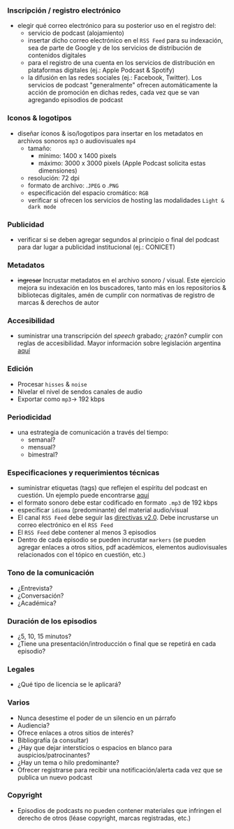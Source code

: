 ### Inscripción / registro electrónico
* elegir qué correo electrónico para su posterior uso en el registro del:
	- servicio de podcast (alojamiento)
	- insertar dicho correo electrónico en el `RSS Feed` para su indexación, sea de parte de Google y de los servicios de distribución de contenidos digitales
	- para el registro de una cuenta en los servicios de distribución en plataformas digitales (ej.: Apple Podcast & Spotify)
	- la difusión en las redes sociales (ej.: Facebook, Twitter). Los servicios de podcast "generalmente" ofrecen automáticamente la acción de promoción en dichas redes, cada vez que se van agregando episodios de podcast

### Iconos & logotipos
* diseñar íconos & iso/logotipos para insertar en los metadatos en archivos sonoros `mp3` o audiovisuales `mp4`
	- tamaño: 
		* mínimo: 1400 x 1400 pixels
		* máximo: 3000 x 3000 pixels (Apple Podcast solicita estas dimensiones)
	- resolución: 72 dpi
	- formato de archivo: .`JPEG` o .`PNG`
    - especificación del espacio cromático: `RGB`
	- verificar si ofrecen los servicios de hosting las modalidades `Light & dark mode`
	
### Publicidad
* verificar si se deben agregar segundos al principio o final del podcast para dar lugar a publicidad institucional (ej.: CONICET)

### Metadatos
* ~~ingresar~~ Incrustar metadatos en el archivo sonoro / visual. Este ejercicio mejora su indexación en los buscadores, tanto más en los repositorios & bibliotecas digitales, amén de cumplir con normativas de registro de marcas & derechos de autor 

### Accesibilidad
* suministrar una transcripción del _speech_ grabado; ¿razón? cumplir con reglas de accesibilidad. Mayor información sobre legislación argentina [aquí](https://www.argentina.gob.ar/justicia/derechofacil/leysimple/accesibilidad-paginas-internet)

### Edición
* Procesar `hisses` & `noise`
* Nivelar el nivel de sendos canales de audio
* Exportar como `mp3`-> 192 kbps

### Periodicidad
* una estrategia de comunicación a través del tiempo: 
	- semanal?
	- mensual?
	- bimestral? 

### Especificaciones y requerimientos técnicas
* suministrar etiquetas (tags) que reflejen el espíritu del podcast en cuestión. Un ejemplo puede encontrarse [aquí](https://soundcloud.com/wyssinstitute/sets/disruptive)
* el formato sonoro debe estar codificado en formato `.mp3` de 192 kbps
* especificar `idioma` (predominante) del material audio/visual
* El canal `RSS Feed` debe seguir las [directivas v2.0](https://validator.w3.org/feed/docs/rss2.html). Debe incrustarse un correo electrónico en el `RSS Feed`
* El `RSS Feed` debe contener al menos 3 episodios
* Dentro de cada episodio se pueden incrustar `markers` (se pueden agregar enlaces a otros sitios, pdf académicos, elementos audiovisuales relacionados con el tópico en cuestión, etc.)

### Tono de la comunicación
* ¿Entrevista?
* ¿Conversación?
* ¿Académica?

### Duración de los episodios
* ¿5, 10, 15 minutos?
* ¿Tiene una presentación/introducción o final que se repetirá en cada episodio?

### Legales
* ¿Qué tipo de licencia se le aplicará?

### Varios
* Nunca desestime el poder de un silencio en un párrafo
* Audiencia?
* Ofrece enlaces a otros sitios de interés?
* Bibliografía (a consultar)
* ¿Hay que dejar intersticios o espacios en blanco para auspicios/patrocinantes?
* ¿Hay un tema o hilo predominante?
* Ofrecer registrarse para recibir una notificación/alerta cada vez que se publica un nuevo podcast

### Copyright
* Episodios de podcasts no pueden contener materiales que infringen el derecho de otros (léase copyright, marcas registradas, etc.)

